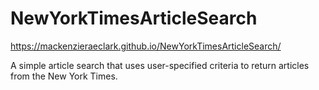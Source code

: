 # NewYorkTimesArticleSearch
https://mackenzieraeclark.github.io/NewYorkTimesArticleSearch/

A simple article search that uses user-specified criteria to return articles from the New York Times.
